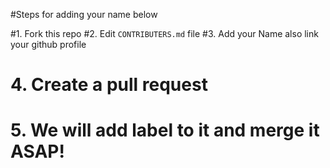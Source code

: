 #Steps for adding your name below

#1. Fork this repo
#2. Edit `CONTRIBUTERS.md` file
#3. Add your Name also link your github profile
# 4. Create a pull request
# 5. We will add label to it and merge it ASAP!
